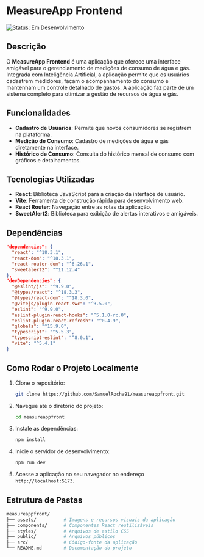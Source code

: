 
# MeasureApp Frontend

![Status: Em Desenvolvimento](https://img.shields.io/badge/status-em%20desenvolvimento-yellow)

## Descrição

O **MeasureApp Frontend** é uma aplicação que oferece uma interface amigável para o gerenciamento de medições de consumo de água e gás. Integrada com Inteligência Artificial, a aplicação permite que os usuários cadastrem medidores, façam o acompanhamento do consumo e mantenham um controle detalhado de gastos. A aplicação faz parte de um sistema completo para otimizar a gestão de recursos de água e gás.

## Funcionalidades

- **Cadastro de Usuários**: Permite que novos consumidores se registrem na plataforma.
- **Medição de Consumo**: Cadastro de medições de água e gás diretamente na interface.
- **Histórico de Consumo**: Consulta do histórico mensal de consumo com gráficos e detalhamentos.

## Tecnologias Utilizadas

- **React**: Biblioteca JavaScript para a criação da interface de usuário.
- **Vite**: Ferramenta de construção rápida para desenvolvimento web.
- **React Router**: Navegação entre as rotas da aplicação.
- **SweetAlert2**: Biblioteca para exibição de alertas interativos e amigáveis.

## Dependências

```json
"dependencies": {
  "react": "^18.3.1",
  "react-dom": "^18.3.1",
  "react-router-dom": "^6.26.1",
  "sweetalert2": "^11.12.4"
},
"devDependencies": {
  "@eslint/js": "^9.9.0",
  "@types/react": "^18.3.3",
  "@types/react-dom": "^18.3.0",
  "@vitejs/plugin-react-swc": "^3.5.0",
  "eslint": "^9.9.0",
  "eslint-plugin-react-hooks": "^5.1.0-rc.0",
  "eslint-plugin-react-refresh": "^0.4.9",
  "globals": "^15.9.0",
  "typescript": "^5.5.3",
  "typescript-eslint": "^8.0.1",
  "vite": "^5.4.1"
}
```

## Como Rodar o Projeto Localmente

1. Clone o repositório:

   ```bash
   git clone https://github.com/SamuelRocha91/measureappfront.git
   ```

2. Navegue até o diretório do projeto:

   ```bash
   cd measureappfront
   ```

3. Instale as dependências:

   ```bash
   npm install
   ```

4. Inicie o servidor de desenvolvimento:

   ```bash
   npm run dev
   ```

5. Acesse a aplicação no seu navegador no endereço `http://localhost:5173`.

## Estrutura de Pastas

```bash
measureappfront/
├── assets/          # Imagens e recursos visuais da aplicação
├── components/      # Componentes React reutilizáveis
├── styles/          # Arquivos de estilo CSS
├── public/          # Arquivos públicos
├── src/             # Código-fonte da aplicação
└── README.md        # Documentação do projeto
```
